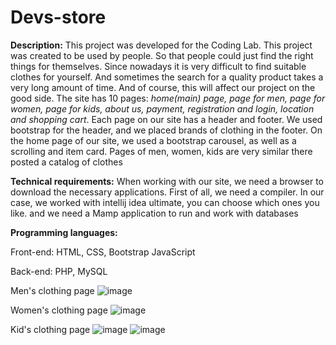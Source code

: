 # Devs-store

**Description:**
This project was developed for the Coding Lab. This project was created to be used by people. So that people could just find the right things for themselves. Since nowadays it is very difficult to find suitable clothes for yourself. And sometimes the search for a quality product takes a very long amount of time. And of course, this will affect our project on the good side. 
The site has 10 pages: _home(main) page, page for men, page for women, page for kids, about us, payment, registration and login, location and shopping cart_. Each page on our site has a header and footer. We used bootstrap for the header, and we placed brands of clothing in the footer. On the home page of our site, we used a bootstrap carousel, as well as a scrolling and item card. Pages of men, women, kids are very similar there posted a catalog of clothes

**Technical requirements:**
When working with our site, we need a browser to download the necessary applications. First of all, we need a compiler. In our case, we worked with intellij idea ultimate, you can choose which ones you like. and we need a Mamp application to run and work with databases

**Programming languages:**

Front-end: HTML, CSS, Bootstrap JavaScript

Back-end: PHP, MySQL

Men's clothing page
![image](https://user-images.githubusercontent.com/80198432/206202177-963decbf-18ed-4153-834a-34bf08f37b18.png)

Women's clothing page
![image](https://user-images.githubusercontent.com/80198432/206202479-d66e587d-e68d-4332-8bf8-bbc19985e1a9.png)

Kid's clothing page
![image](https://user-images.githubusercontent.com/80198432/206202664-64bf5783-bf3f-4686-940b-f01c641edfae.png)
![image](https://user-images.githubusercontent.com/80198432/206202805-c9687ddd-9c7e-41ad-b7d7-e03ae04883a2.png)
